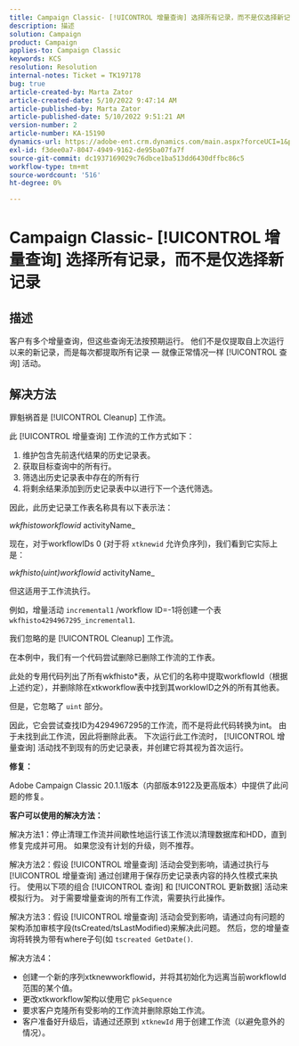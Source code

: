 ```yaml
---
title: Campaign Classic- [!UICONTROL 增量查询] 选择所有记录，而不是仅选择新记录
description: 描述
solution: Campaign
product: Campaign
applies-to: Campaign Classic
keywords: KCS
resolution: Resolution
internal-notes: Ticket = TK197178
bug: true
article-created-by: Marta Zator
article-created-date: 5/10/2022 9:47:14 AM
article-published-by: Marta Zator
article-published-date: 5/10/2022 9:51:21 AM
version-number: 2
article-number: KA-15190
dynamics-url: https://adobe-ent.crm.dynamics.com/main.aspx?forceUCI=1&pagetype=entityrecord&etn=knowledgearticle&id=ad8bd527-46d0-ec11-a7b5-00224809c101
exl-id: f3dee0a7-8047-4949-9162-de95ba07fa7f
source-git-commit: dc1937169029c76dbce1ba513dd6430dffbc86c5
workflow-type: tm+mt
source-wordcount: '516'
ht-degree: 0%

---
```


# Campaign Classic- [!UICONTROL 增量查询] 选择所有记录，而不是仅选择新记录

## 描述

客户有多个增量查询，但这些查询无法按预期运行。 他们不是仅提取自上次运行以来的新记录，而是每次都提取所有记录 — 就像正常情况一样 [!UICONTROL 查询] 活动。

## 解决方法

罪魁祸首是 [!UICONTROL Cleanup] 工作流。

此 [!UICONTROL 增量查询] 工作流的工作方式如下：

1. 维护包含先前迭代结果的历史记录表。
1. 获取目标查询中的所有行。
1. 筛选出历史记录表中存在的所有行
1. 将剩余结果添加到历史记录表中以进行下一个迭代筛选。

因此，此历史记录工作表名称具有以下表示法：

*wkfhistoworkflowid* activityName_

现在，对于workflowIDs 0 (对于将 `xtknewid` 允许负序列)，我们看到它实际上是：

*wkfhisto(uint)workflowid* activityName_

但这适用于工作流执行。

例如，增量活动 `incremental1` /workflow ID=-1将创建一个表 `wkfhisto4294967295_incremental1`.

我们忽略的是 [!UICONTROL Cleanup] 工作流。

在本例中，我们有一个代码尝试删除已删除工作流的工作表。

此处的专用代码列出了所有wkfhisto\*表，从它们的名称中提取workflowId（根据上述约定），并删除除在xtkworkflow表中找到其worklowID之外的所有其他表。

但是，它忽略了 `uint` 部分。

因此，它会尝试查找ID为4294967295的工作流，而不是将此代码转换为int。 由于未找到此工作流，因此将删除此表。 下次运行此工作流时， [!UICONTROL 增量查询] 活动找不到现有的历史记录表，并创建它将其视为首次运行。

<b>修复：</b>

Adobe Campaign Classic 20.1.1版本（内部版本9122及更高版本）中提供了此问题的修复。

<b>客户可以使用的解决方法：</b>

解决方法1：停止清理工作流并间歇性地运行该工作流以清理数据库和HDD，直到修复完成并可用。 如果您没有计划的升级，则不推荐。

解决方法2：假设 [!UICONTROL 增量查询] 活动会受到影响，请通过执行与 [!UICONTROL 增量查询] 通过创建用于保存历史记录表内容的持久性模式来执行。 使用以下项的组合 [!UICONTROL 查询] 和 [!UICONTROL 更新数据] 活动来模拟行为。 对于需要增量查询的所有工作流，需要执行此操作。

解决方法3：假设 [!UICONTROL 增量查询] 活动会受到影响，请通过向有问题的架构添加审核字段(tsCreated/tsLastModified)来解决此问题。 然后，您的增量查询将转换为带有where子句(如 `tscreated GetDate()`.

解决方法4：

- 创建一个新的序列xtknewworkflowid，并将其初始化为远离当前workflowId范围的某个值。
- 更改xtkworkflow架构以使用它 `pkSequence`
- 要求客户克隆所有受影响的工作流并删除原始工作流。
- 客户准备好升级后，请通过还原到 `xtknewId` 用于创建工作流（以避免意外的情况）。
